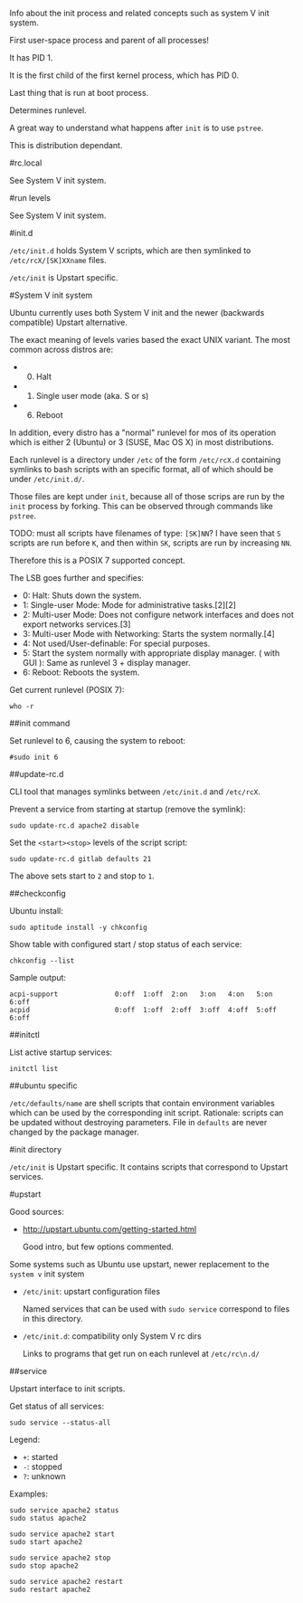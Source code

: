 Info about the init process and related concepts such as system V init system.

First user-space process and parent of all processes!

It has PID 1.

It is the first child of the first kernel process, which has PID 0.

Last thing that is run at boot process.

Determines runlevel.

A great way to understand what happens after `init` is to use `pstree`.

This is distribution dependant.

#rc.local

See System V init system.

#run levels

See System V init system.

#init.d

`/etc/init.d` holds System V scripts, which are then symlinked to `/etc/rcX/[SK]XXname` files.

`/etc/init` is Upstart specific.

#System V init system

Ubuntu currently uses both System V init and the newer (backwards compatible) Upstart alternative.

The exact meaning of levels varies based the exact UNIX variant. The most common across distros are:

- 0. Halt
- 1. Single user mode (aka. S or s)
- 6. Reboot

In addition, every distro has a "normal" runlevel for mos of its operation which is either 2 (Ubuntu) or 3 (SUSE, Mac OS X) in most distributions.

Each runlevel is a directory under `/etc` of the form `/etc/rcX.d` containing symlinks to bash scripts with an specific format, all of which should be under `/etc/init.d/`.

Those files are kept under `init`, because all of those scrips are run by the `init` process by forking. This can be observed through commands like `pstree`.

TODO: must all scripts have filenames of type: `[SK]NN`? I have seen that `S` scripts are run before `K`, and then within `SK`, scripts are run by increasing `NN`.

Therefore this is a POSIX 7 supported concept.

The LSB goes further and specifies:

- 0: Halt: Shuts down the system.
- 1: Single-user Mode: Mode for administrative tasks.[2][2]
- 2: Multi-user Mode: Does not configure network interfaces and does not export networks services.[3]
- 3: Multi-user Mode with Networking: Starts the system normally.[4]
- 4: Not used/User-definable: For special purposes.
- 5: Start the system normally with appropriate display manager. ( with GUI ): Same as runlevel 3 + display manager.
- 6: Reboot: Reboots the system.

Get current runlevel (POSIX 7):

    who -r

##init command

Set runlevel to 6, causing the system to reboot:

    #sudo init 6

##update-rc.d

CLI tool that manages symlinks between `/etc/init.d` and `/etc/rcX`.

Prevent a service from starting at startup (remove the symlink):

    sudo update-rc.d apache2 disable

Set the `<start><stop>` levels of the script script:

    sudo update-rc.d gitlab defaults 21

The above sets start to `2` and stop to `1`.

##checkconfig

Ubuntu install:

    sudo aptitude install -y chkconfig

Show table with configured start / stop status of each service:

    chkconfig --list

Sample output:

    acpi-support              0:off  1:off  2:on   3:on   4:on   5:on   6:off
    acpid                     0:off  1:off  2:off  3:off  4:off  5:off  6:off

##initctl

List active startup services:

    initctl list

##ubuntu specific

`/etc/defaults/name` are shell scripts that contain environment variables which can be used by the corresponding init script. Rationale: scripts can be updated without destroying parameters. File in `defaults` are never changed by the package manager.

#init directory

`/etc/init` is Upstart specific. It contains scripts that correspond to Upstart services.

#upstart

Good sources:

- <http://upstart.ubuntu.com/getting-started.html>

    Good intro, but few options commented.

Some systems such as Ubuntu use upstart, newer replacement to the `system v` init system

- `/etc/init`: upstart configuration files

	Named services that can be used with `sudo service` correspond to files in this directory.

- `/etc/init.d`: compatibility only System V rc dirs

	Links to programs that get run on each runlevel at `/etc/rc\n.d/`

##service

Upstart interface to init scripts.

Get status of all services:

    sudo service --status-all

Legend:

- `+`: started
- `-`: stopped
- `?`: unknown

Examples:

    sudo service apache2 status
    sudo status apache2

    sudo service apache2 start
    sudo start apache2

    sudo service apache2 stop
    sudo stop apache2

    sudo service apache2 restart
    sudo restart apache2
